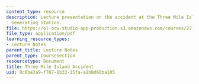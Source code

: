 ```yaml
---
content_type: resource
description: Lecture presentation on the accident at the Three Mile Island Nuclear
  Generating Station.
file: https://ol-ocw-studio-app-production.s3.amazonaws.com/courses/22-091-nuclear-reactor-safety-spring-2008/0c0be3a9f7871b3315faa2b8d60ba105_MIT22_091S08_lec19.pdf
file_type: application/pdf
learning_resource_types:
- Lecture Notes
parent_title: Lecture Notes
parent_type: CourseSection
resourcetype: Document
title: Three Mile Island Accident
uid: 0c0be3a9-f787-1b33-15fa-a2b8d60ba105
---
```

